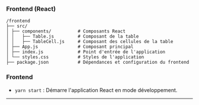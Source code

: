 ### Frontend (React)

```
/frontend
├── src/
│ ├── components/          # Composants React
│ │   ├── Table.js         # Composant de la table
│ │   ├── TableCell.js     # Composant des cellules de la table
│ ├── App.js               # Composant principal
│ ├── index.js             # Point d'entrée de l'application
│ └── styles.css           # Styles de l'application
├── package.json           # Dépendances et configuration du frontend
```

### Frontend

- `yarn start` : Démarre l'application React en mode développement.

---
